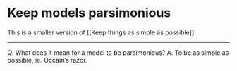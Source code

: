 # Keep models parsimonious
This is a smaller version of [[Keep things as simple as possible]].

---

Q. What does it mean for a model to be parsimonious?
A. To be as simple as possible, ie. Occam’s razor.

<!-- {BearID:80E1853C-8398-4A6D-9C76-0A925791F814-2724-00000E16DEE41575} -->

